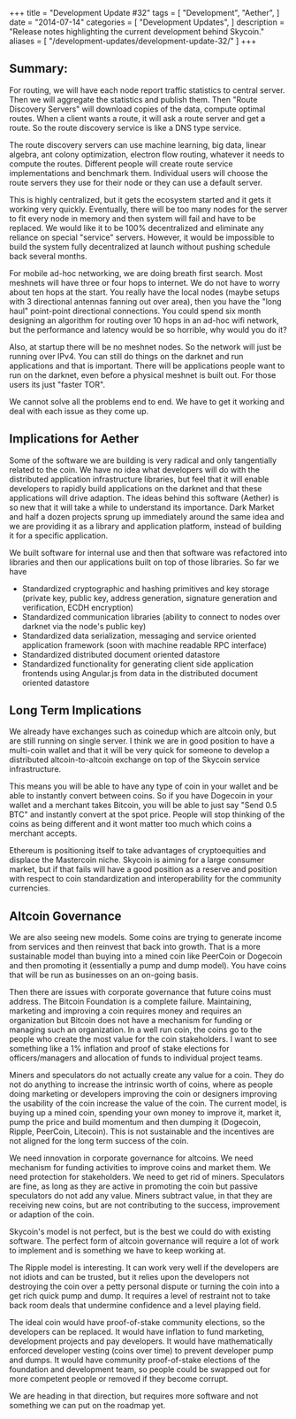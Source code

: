 +++
title = "Development Update #32"
tags = [
    "Development",
    "Aether",
]
date = "2014-07-14"
categories = [
    "Development Updates",
]
description = "Release notes highlighting the current development behind Skycoin."
aliases = [
	"/development-updates/development-update-32/"
]
+++

## Summary:

For routing, we will have each node report traffic statistics to central server. Then we will aggregate the statistics and publish them. Then "Route Discovery Servers" will download copies of the data, compute optimal routes. When a client wants a route, it will ask a route server and get a route. So the route discovery service is like a DNS type service.

The route discovery servers can use machine learning, big data, linear algebra, ant colony optimization, electron flow routing, whatever it needs to compute the routes. Different people will create route service implementations and benchmark them. Individual users will choose the route servers they use for their node or they can use a default server.

This is highly centralized, but it gets the ecosystem started and it gets it working very quickly.  Eventually, there will be too many nodes for the server to fit every node in memory and then system will fail and have to be replaced. We would like it to be 100% decentralized and eliminate any reliance on special "service" servers. However, it would be impossible to build the system fully decentralized at launch without pushing schedule back several months.

For mobile ad-hoc networking, we are doing breath first search. Most meshnets will have three or four hops to internet. We do not have to worry about ten hops at the start. You really have the local nodes (maybe setups with 3 directional antennas fanning out over area), then you have the "long haul" point-point directional connections. You could spend six month designing an algorithm for routing over 10 hops in an ad-hoc wifi network, but the performance and latency would be so horrible, why would you do it?

Also, at startup there will be no meshnet nodes. So the network will just be running over IPv4. You can still do things on the darknet and run applications and that is important. There will be applications people want to run on the darknet, even before a physical meshnet is built out. For those users its just "faster TOR".

We cannot solve all the problems end to end. We have to get it working and deal with each issue as they come up.

## Implications for Aether

Some of the software we are building is very radical and only tangentially related to the coin. We have no idea what developers will do with the distributed application infrastructure libraries, but feel that it will enable developers to rapidly build applications on the darknet and that these applications will drive adaption. The ideas behind this software (Aether) is so new that it will take a while to understand its importance. Dark Market and half a dozen projects sprung up immediately around the same idea and we are providing it as a library and application platform, instead of building it for a specific application.

We built software for internal use and then that software was refactored into libraries and then our applications built on top of those libraries. So far we have
- Standardized cryptographic and hashing primitives and key storage (private key, public key, address generation, signature generation and verification, ECDH encryption)
- Standardized communication libraries (ability to connect to nodes over darknet via the node's public key)
- Standardized data serialization, messaging and service oriented application framework (soon with machine readable RPC interface)
- Standardized distributed document oriented datastore
- Standardized functionality for generating client side application frontends using Angular.js from data in the distributed document oriented datastore

## Long Term Implications

We already have exchanges such as coinedup which are altcoin only, but are still running on single server. I think we are in good position to have a multi-coin wallet and that it will be very quick for someone to develop a distributed altcoin-to-altcoin exchange on top of the Skycoin service infrastructure.

This means you will be able to have any type of coin in your wallet and be able to instantly convert between coins. So if you have Dogecoin in your wallet and a merchant takes Bitcoin, you will be able to just say "Send 0.5 BTC" and instantly convert at the spot price. People will stop thinking of the coins as being different and it wont matter too much which coins a merchant accepts.

Ethereum is positioning itself to take advantages of cryptoequities and displace the Mastercoin niche. Skycoin is aiming for a large consumer market, but if that fails will have a good position as a reserve and position with respect to coin standardization and interoperability for the community currencies.

## Altcoin Governance

We are also seeing new models. Some coins are trying to generate income from services and then reinvest that back into growth. That is a more sustainable model than buying into a mined coin like PeerCoin or Dogecoin and then promoting it (essentially a pump and dump model). You have coins that will be run as businesses on an on-going basis.

Then there are issues with corporate governance that future coins must address. The Bitcoin Foundation is a complete failure. Maintaining, marketing and improving a coin requires money and requires an organization but Bitcoin does not have a mechanism for funding or managing such an organization. In a well run coin, the coins go to the people who create the most value for the coin stakeholders. I want to see something like a 1% inflation and proof of stake elections for officers/managers and allocation of funds to individual project teams.

Miners and speculators do not actually create any value for a coin. They do not do anything to increase the intrinsic worth of coins, where as people doing marketing or developers improving the coin or designers improving the usability of the coin increase the value of the coin. The current model, is buying up a mined coin, spending your own money to improve it, market it, pump the price and build momentum and then dumping it (Dogecoin, Ripple, PeerCoin, Litecoin). This is not sustainable and the incentives are not aligned for the long term success of the coin.

We need innovation in corporate governance for altcoins. We need mechanism for funding activities to improve coins and market them. We need protection for stakeholders. We need to get rid of miners. Speculators are fine, as long as they are active in promoting the coin but passive speculators do not add any value. Miners subtract value, in that they are receiving new coins, but are not contributing to the success, improvement or adaption of the coin.

Skycoin's model is not perfect, but is the best we could do with existing software. The perfect form of altcoin governance will require a lot of work to implement and is something we have to keep working at.

The Ripple model is interesting. It can work very well if the developers are not idiots and can be trusted, but it relies upon the developers not destroying the coin over a petty personal dispute or turning the coin into a get rich quick pump and dump. It requires a level of restraint not to take back room deals that undermine confidence and a level playing field.

The ideal coin would have proof-of-stake community elections, so the developers can be replaced. It would have inflation to fund marketing, development projects and pay developers. It would have mathematically enforced developer vesting (coins over time) to prevent developer pump and dumps. It would have community proof-of-stake elections of the foundation and development team, so people could be swapped out for more competent people or removed if they become corrupt.

We are heading in that direction, but requires more software and not something we can put on the roadmap yet.
